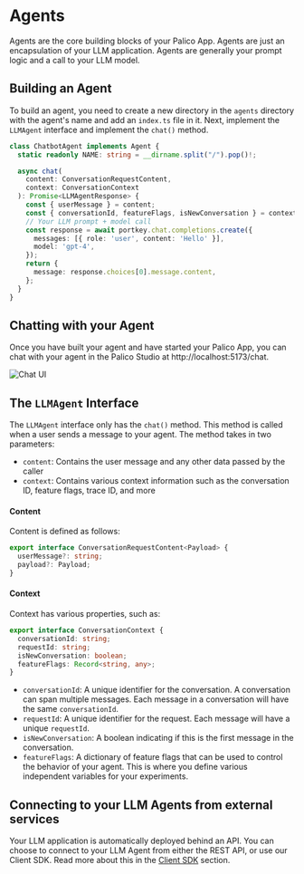 # Agents

Agents are the core building blocks of your Palico App. Agents are just an encapsulation of your LLM application. Agents are generally your prompt logic and a call to your LLM model.

## Building an Agent
To build an agent, you need to create a new directory in the `agents` directory with the agent's name and add an `index.ts` file in it. Next, implement the `LLMAgent` interface and implement the `chat()` method.

```typescript
class ChatbotAgent implements Agent {
  static readonly NAME: string = __dirname.split("/").pop()!;

  async chat(
    content: ConversationRequestContent,
    context: ConversationContext
  ): Promise<LLMAgentResponse> {
    const { userMessage } = content;
    const { conversationId, featureFlags, isNewConversation } = context;
    // Your LLM prompt + model call
    const response = await portkey.chat.completions.create({
      messages: [{ role: 'user', content: 'Hello' }],
      model: 'gpt-4',
    });
    return {
      message: response.choices[0].message.content,
    };
  }
}
```

## Chatting with your Agent
Once you have built your agent and have started your Palico App, you can chat with your agent in the Palico Studio at http://localhost:5173/chat.

![Chat UI](../../static/img//studio/chat_ui.png)

## The `LLMAgent` Interface
The `LLMAgent` interface only has the `chat()` method. This method is called when a user sends a message to your agent. The method takes in two parameters:
- `content`: Contains the user message and any other data passed by the caller
- `context`: Contains various context information such as the conversation ID, feature flags, trace ID, and more

#### Content
Content is defined as follows:
```typescript
export interface ConversationRequestContent<Payload> {
  userMessage?: string;
  payload?: Payload;
}
```

#### Context
Context has various properties, such as:
```typescript
export interface ConversationContext {
  conversationId: string;
  requestId: string;
  isNewConversation: boolean;
  featureFlags: Record<string, any>;
}
```
- `conversationId`: A unique identifier for the conversation. A conversation can span multiple messages. Each message in a conversation will have the same `conversationId`.
- `requestId`: A unique identifier for the request. Each message will have a unique `requestId`.
- `isNewConversation`: A boolean indicating if this is the first message in the conversation.
- `featureFlags`: A dictionary of feature flags that can be used to control the behavior of your agent. This is where you define various independent variables for your experiments.

## Connecting to your LLM Agents from external services
Your LLM application is automatically deployed behind an API. You can choose to connect to your LLM Agent from either the REST API, or use our Client SDK. Read more about this in the [Client SDK](./10_sdk.md) section.